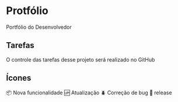 # Protfólio
Portfólio  do Desenvolvedor

## Tarefas

O controle das tarefas desse projeto será realizado no GitHub

## Ícones

:package:  Nova funcionalidade
:up:  Atualização
:beetle: Correção de bug
:checkered_flag: release

